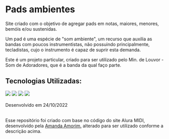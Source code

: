 # Pads ambientes

<p>Site criado com o objetivo de agregar pads em notas, maiores, menores, bemóis e/ou sustenidas.</p>

<p>Um pad é uma espécie de "som ambiente", um recurso que auxilia as bandas com poucos instrumentistas, não possuindo principalmente, tecladistas, cujo o instrumento é capaz de suprir esta demanda.</p>

<p>Este é um projeto particular, criado para ser utilizado pelo Min. de Louvor - Som de Adoradores, que é a banda da qual faço parte.</p>

<h2>Tecnologias Utilizadas:</h2>

<div>
 <a href="#"><img src="https://img.shields.io/badge/HTML5-E34F26?style=for-the-badge&logo=html5&logoColor=white"></a>
 <a href="#"><img src="https://img.shields.io/badge/CSS3-1572B6?style=for-the-badge&logo=css3&logoColor=white"></a>
 <a href="#"><img src="https://img.shields.io/badge/JavaScript-F7DF1E?style=for-the-badge&logo=javascript&logoColor=black"></a>
 <a href="#"><img src="https://img.shields.io/badge/Visual_Studio_Code-0078D4?style=for-the-badge&logo=visual%20studio%20code&logoColor=white"></a>
 </div><br>
Desenvolvido em 24/10/2022 <br><br>
<p> Esse repositório foi criado com base no código do site Alura MIDI, desenvolvido pela <a href="https://github.com/amandavsadev/projetosSimples-JS"> Amanda Amorim.</a> alterado para ser utilizado conforme a descrição acima.</p>
